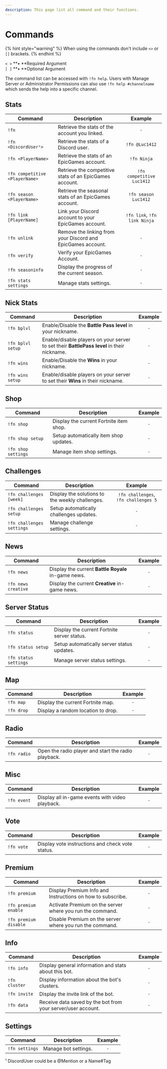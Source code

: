 ```yaml
---
description: This page list all command and their functions.
---
```


# Commands

{% hint style="warning" %}
When using the commands don't include `<>` or `[]` brackets.
{% endhint %}

`< >` **• **Required Argument\
`[ ]` **• **Optional Argument

The command list can be accessed with `!fn help`.  Users with Manage Server or Administrator Permissions can also use `!fn help #channelname` which sends the help into a specific channel.

## Stats

| Command                        | Description                                                 |            Example           |
| ------------------------------ | ----------------------------------------------------------- | :--------------------------: |
| `!fn`                          | Retrieve the stats of the account you linked.               |              `-`             |
| `!fn <DiscordUser¹>`           | Retrieve the stats of a Discord user.                       |        `!fn @Luc1412`        |
| `!fn <PlayerName>`             | Retrieve the stats of an EpicGames account.                 |          `!fn Ninja`         |
| `!fn competitive <PlayerName>` | Retrieve the competitive stats of an EpicGames account.     |   `!fn competitive Luc1412`  |
| `!fn season <PlayerName>`      | Retrieve the seasonal stats of an EpicGames account.        |     `!fn season Luc1412`     |
| `!fn link [PlayerName]`        | Link your Discord account to your EpicGames account.        | `!fn link`, `!fn link Ninja` |
| `!fn unlink`                   | Remove the linking from your Discord and EpicGames account. |              `-`             |
| `!fn verify`                   | Verify your EpicGames Account.                              |              `-`             |
| `!fn seasoninfo`               | Display the progress of the current season.                 |              `-`             |
| `!fn stats settings`           | Manage stats settings.                                      |              `-`             |

## Nick Stats

| Command           | Description                                                                                | Example |
| ----------------- | ------------------------------------------------------------------------------------------ | :-----: |
| `!fn bplvl`       | Enable/Disable the **Battle Pass level** in your nickname.                                 |   `-`   |
| `!fn bplvl setup` | Enable/disable players on your server to set their **BattlePass level** in their nickname. |   `-`   |
| `!fn wins`        | Enable/Disable the **Wins** in your nickname.                                              |   `-`   |
| `!fn wins setup`  | Enable/disable players on your server to set their **Wins** in their nickname.             |   `-`   |

## Shop

| Command             | Description                             | Example |
| ------------------- | --------------------------------------- | :-----: |
| `!fn shop`          | Display the current Fortnite item shop. |   `-`   |
| `!fn shop setup`    | Setup automatically item shop updates.  |   `-`   |
| `!fn shop settings` | Manage item shop settings.              |   `-`   |

## Challenges

| Command                   | Description                                     |                Example               |
| ------------------------- | ----------------------------------------------- | :----------------------------------: |
| `!fn challenges [week]`   | Display the solutions to the weekly challenges. | `!fn challenges`, `!fn challenges 5` |
| `!fn challenges setup`    | Setup automatically challenges updates.         |                  `-`                 |
| `!fn challenges settings` | Manage challenge settings.                      |                  `-`                 |

## News

| Command             | Description                                         | Example |
| ------------------- | --------------------------------------------------- | :-----: |
| `!fn news`          | Display the current **Battle Royale** in-game news. |   `-`   |
| `!fn news creative` | Display the current **Creative** in-game news.      |   `-`   |

## Server Status

| Command               | Description                                 | Example |
| --------------------- | ------------------------------------------- | :-----: |
| `!fn status`          | Display the current Fortnite server status. |   `-`   |
| `!fn status setup`    | Setup automatically server status updates.  |   `-`   |
| `!fn status settings` | Manage server status settings.              |   `-`   |

## Map

| Command    | Description                        | Example |
| ---------- | ---------------------------------- | :-----: |
| `!fn map`  | Display the current Fortnite map.  |   `-`   |
| `!fn drop` | Display a random location to drop. |   `-`   |

## Radio

| Command     | Description                                         | Example |
| ----------- | --------------------------------------------------- | :-----: |
| `!fn radio` | Open the radio player and start the radio playback. |   `-`   |

## Misc

| Command     | Description                                     | Example |
| ----------- | ----------------------------------------------- | :-----: |
| `!fn event` | Display all in-game events with video playback. |   `-`   |

## Vote

| Command    | Description                                      | Example |
| ---------- | ------------------------------------------------ | :-----: |
| `!fn vote` | Display vote instructions and check vote status. |   `-`   |

## Premium

| Command               | Description                                                | Example |
| --------------------- | ---------------------------------------------------------- | :-----: |
| `!fn premium`         | Display Premium Info and Instructions on how to subscribe. |   `-`   |
| `!fn premium enable`  | Activate Premium on the server where you run the command.  |   `-`   |
| `!fn premium disable` | Disable Premium on the server where you run the command.   |   `-`   |

## Info

| Command       | Description                                                  | Example |
| ------------- | ------------------------------------------------------------ | :-----: |
| `!fn info`    | Display general information and stats about this bot.        |   `-`   |
| `!fn cluster` | Display information about the bot's clusters.                |   `-`   |
| `!fn invite`  | Display the invite link of the bot.                          |   `-`   |
| `!fn data`    | Receive data saved by the bot from your server/user account. |   `-`   |

## Settings

| Command        | Description          | Example |
| -------------- | -------------------- | :-----: |
| `!fn settings` | Manage bot settings. |   `-`   |

¹ DiscordUser could be a @Mention or a Name#Tag
